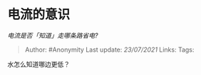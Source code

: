# 电流的意识
*电流是否「知道」走哪条路省电?*

> Author: #Anonymity
> Last update: *23/07/2021*
> Links:
> Tags:

水怎么知道哪边更低？
